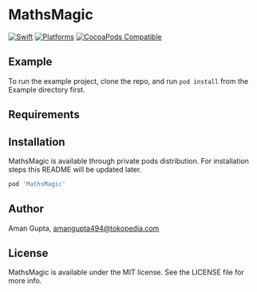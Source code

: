 # MathsMagic

[![Swift](https://img.shields.io/badge/Swift-5.0_5.1_5.2_5.3_5.4_5.5_5.6-Orange?style=flat-square)](https://img.shields.io/badge/Swift-5.0_5.1_5.2_5.3_5.4_5.5_5.6-Orange?style=flat-square)
[![Platforms](https://img.shields.io/badge/Platforms-iOS-yellowgreen?style=flat-square)](https://img.shields.io/badge/Platforms-iOS-Green?style=flat-square)
[![CocoaPods Compatible](https://img.shields.io/badge/1.0.1-blue?style=flat-square)](https://img.shields.io/badge/1.0.1-blue?style=flat-square)


## Example

To run the example project, clone the repo, and run `pod install` from the Example directory first.

## Requirements

## Installation

MathsMagic is available through private pods distribution. For installation steps this README will be updated later.

```ruby
pod 'MathsMagic'
```

## Author

Aman Gupta, amangupta494@tokopedia.com

## License

MathsMagic is available under the MIT license. See the LICENSE file for more info.
